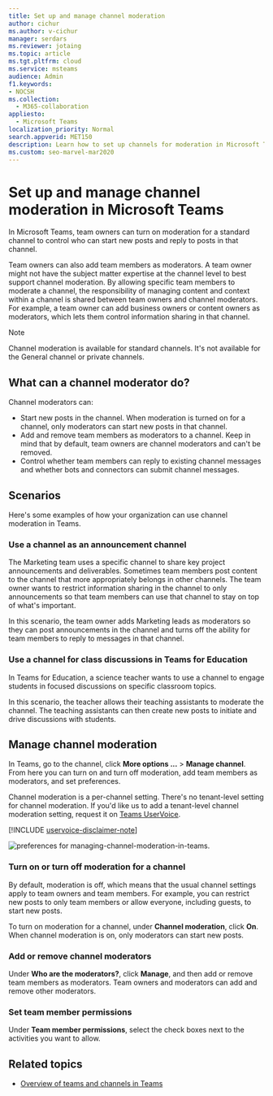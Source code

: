 ```yaml
---
title: Set up and manage channel moderation
author: cichur
ms.author: v-cichur
manager: serdars
ms.reviewer: jotaing
ms.topic: article
ms.tgt.pltfrm: cloud
ms.service: msteams
audience: Admin
f1.keywords:
- NOCSH
ms.collection: 
  - M365-collaboration
appliesto: 
  - Microsoft Teams
localization_priority: Normal
search.appverid: MET150
description: Learn how to set up channels for moderation in Microsoft Teams, including how to add team members as channel moderators.
ms.custom: seo-marvel-mar2020
---
```


# Set up and manage channel moderation in Microsoft Teams

In Microsoft Teams, team owners can turn on moderation for a standard channel to control who can start new posts and reply to posts in that channel.

Team owners can also add team members as moderators. A team owner might not have the subject matter expertise at the channel level to best support channel moderation. By allowing specific team members to moderate a channel, the responsibility of managing content and context within a channel is shared between team owners and channel moderators. For example, a team owner can add business owners or content owners as moderators, which lets them control information sharing in that channel.

> [!NOTE]
> Channel moderation is available for standard channels. It's not available for the General channel or private channels.

## What can a channel moderator do?

Channel moderators can:

- Start new posts in the channel. When moderation is turned on for a channel, only moderators can start new posts in that channel.
- Add and remove team members as moderators to a channel. Keep in mind that by default, team owners are channel moderators and can't be removed.
- Control whether team members can reply to existing channel messages and whether bots and connectors can submit channel messages.

## Scenarios

Here's some examples of how your organization can use channel moderation in Teams.

### Use a channel as an announcement channel

The Marketing team uses a specific channel to share key project announcements and deliverables. Sometimes team members post content to the channel that more appropriately belongs in other channels. The team owner wants to restrict information sharing in the channel to only announcements so that team members can use that channel to stay on top of what's important.

In this scenario, the team owner adds Marketing leads as moderators so they can post announcements in the channel and turns off the ability for team members to reply to messages in that channel.

### Use a channel for class discussions in Teams for Education

In Teams for Education, a science teacher wants to use a channel to engage students in focused discussions on specific classroom topics.

In this scenario, the teacher allows their teaching assistants to moderate the channel. The teaching assistants can then create new posts to initiate and drive discussions with students.

## Manage channel moderation

In Teams, go to the channel, click **More options ...** > **Manage channel**. From here you can turn on and turn off moderation, add team members as moderators, and set preferences.

Channel moderation is a per-channel setting. There's no tenant-level setting for channel moderation. If you'd like us to add a tenant-level channel moderation setting, request it on [Teams UserVoice](https://microsoftteams.uservoice.com/).

[!INCLUDE [uservoice-disclaimer-note](includes/uservoice-disclaimer-note.md)]

![preferences for managing-channel-moderation-in-teams.](media/manage-channel-moderation-in-teams-preferences.png)

### Turn on or turn off moderation for a channel

By default, moderation is off, which means that the usual channel settings apply to team owners and team members. For example, you can restrict new posts to only team members or allow everyone, including guests, to start new posts.

To turn on moderation for a channel, under **Channel moderation**, click **On**. When channel moderation is on, only moderators can start new posts. 

### Add or remove channel moderators

Under **Who are the moderators?**, click **Manage**, and then add or remove team members as moderators. Team owners and moderators can add and remove other moderators.  

### Set team member permissions

Under **Team member permissions**, select the check boxes next to the activities  you want to allow.

## Related topics

- [Overview of teams and channels in Teams](teams-channels-overview.md)
